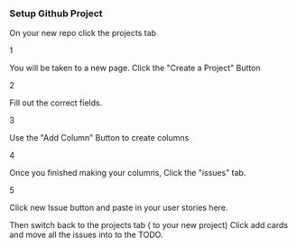 ### Setup Github Project

On your new repo click the projects tab

1

You will be taken to a new page. Click the "Create a Project" Button

2

Fill out the correct fields.

3

Use the "Add Column" Button to create columns

4

Once you finished making your columns, Click the "issues" tab.

5

Click new Issue button and paste in your user stories here.

Then switch back to the projects tab ( to your new project) Click add cards
and move all the issues into to the TODO.